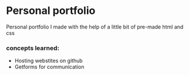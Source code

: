 # Personal portfolio
 Personal portfolio I made with the help of a little bit of pre-made html and css
 ### concepts learned:
  - Hosting webstites on github
  - Getforms for communication

